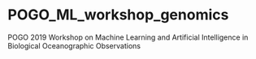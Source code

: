# POGO_ML_workshop_genomics
POGO 2019 Workshop on Machine Learning and Artificial Intelligence in Biological Oceanographic Observations
